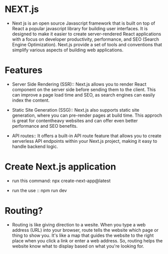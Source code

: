 # NEXT.js

- Next js is an open source Javascript framework that is built on top of React a popular javascript library for building user interfaces. It is designed to make it easier to create server-rendered React applications with a focus on developer productivity, performance, and SEO (Search Engine Optimization). Next.js provide a set of tools and conventions that simplify various aspects of building web applications.

# Features
- Server Side Rendering (SSR):: Next.js allows you to render React component on the server side before sending them to the client. This can improve a page load time and SEO, as search engines can easily index the content.

- Static Site Generation (SSG):: Next.js also supports static site generation, where you can pre-render pages at build time. This approch is great for contentheavy websites and can offer even better performance and SEO benefits.

- API routes:: It offers a built-in API route feature that allows you to create serverless API endpoints within your Next.js project, making it easy to handle backend logic.


# Create Next.js application
- run this command:  npx create-next-app@latest

- run the use :: npm run dev


# Routing?
- Routing is like giving direction to a wesite. When you type a web address (URL) into your browser, route tells the website which page or thing to show you. It's like a map that guides the website to the right place when you click a link or enter a web address. So, routing helps the website know what to display based on what you're looking for.

  